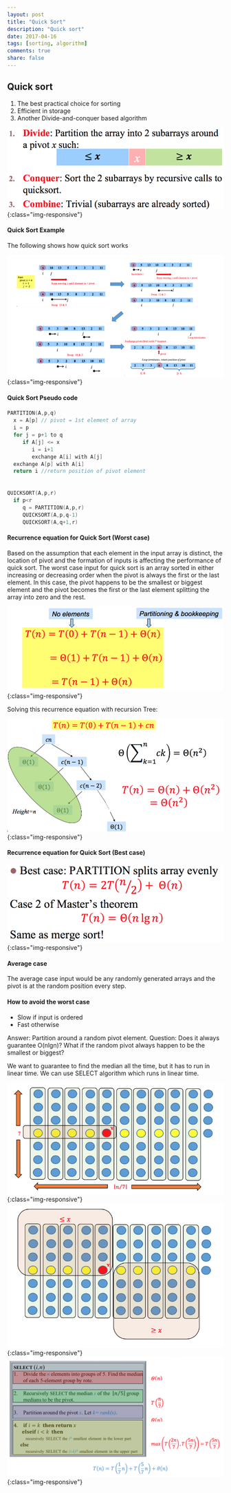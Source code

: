 ```yaml
---
layout: post
title: "Quick Sort"
description: "Quick sort"
date: 2017-04-16
tags: [sorting, algorithm]
comments: true
share: false
---
```


## Quick sort

1. The best practical choice for sorting
2. Efficient in storage
3. Another Divide-and-conquer based algorithm

![QuickSort](/assets/images/DivideAndConquerParadigm.png){:class="img-responsive"}

#### Quick Sort Example

The following shows how quick sort works

![QuickSort](/assets/images/QuickSortExample.png){:class="img-responsive"}


#### Quick Sort Pseudo code

```cpp
PARTITION(A,p,q)
  x = A[p] // pivot = 1st element of array
  i = p
  for j = p+1 to q
     if A[j] <= x
        i = i+1
        exchange A[i] with A[j]
  exchange A[p] with A[i]                       
  return i //return position of pivot element


QUICKSORT(A,p,r)
  if p<r
     q = PARTITION(A,p,r)
     QUICKSORT(A,p,q-1)
     QUICKSORT(A,q+1,r)
```

#### Recurrence equation for Quick Sort (Worst case)

Based on the assumption that each element in the input array is distinct, the location of pivot and the formation of inputs is affecting the performance of quick sort. The worst case input for quick sort is an array sorted in either increasing or decreasing order when the pivot is always the first or the last element. In this case, the pivot happens to be the smallest or biggest element and the pivot becomes the first or the last element splitting the array into zero and the rest.

![QuickSort](/assets/images/QuickSort_WorstCase.png){:class="img-responsive"}


Solving this recurrence equation with recursion Tree:

![QuickSort](/assets/images/QuickSort_WorstCaseRecursionTree.png){:class="img-responsive"}


#### Recurrence equation for Quick Sort (Best case)

![QuickSort](/assets/images/QuickSort_BestCase.png){:class="img-responsive"}


#### Average case

The average case input would be any randomly generated arrays and the pivot is at the random position every step.


#### How to avoid the worst case

- Slow if input is ordered
- Fast otherwise

Answer: Partition around a random pivot element.
Question: Does it always guarantee O(nlgn)? What if the random pivot always happen to be the smallest or biggest?

We want to guarantee to find the median all the time, but it has to run in linear time.
We can use SELECT algorithm which runs in linear time.

![QuickSort](/assets/images/SelectAlgorithm1.png){:class="img-responsive"}
![QuickSort](/assets/images/SelectAlgorithm2.png){:class="img-responsive"}
![QuickSort](/assets/images/SelectPseudoCode.png){:class="img-responsive"}

